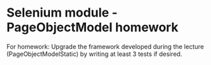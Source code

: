 # Selenium module - PageObjectModel homework

For homework:
Upgrade the framework developed during the lecture (PageObjectModelStatic) by writing at least 3 tests if desired.
